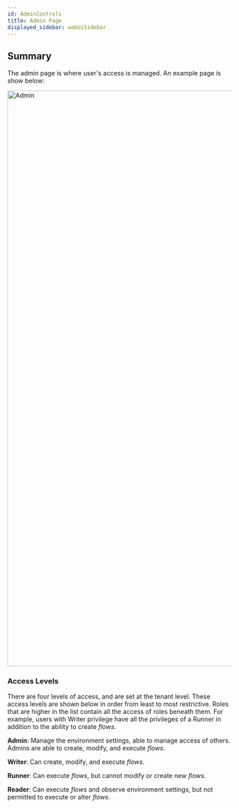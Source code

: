 ```yaml
---
id: AdminControls
title: Admin Page
displayed_sidebar: webUiSidebar
---
```


## Summary

The admin page is where user's access is managed. An example page is show below:

<img width="1294" alt="Admin" src="https://user-images.githubusercontent.com/46538575/219479669-dde8f89e-91ff-4848-a3bd-9931d6dac76b.png"/>


### Access Levels
There are four levels of access, and are set at the tenant level.  These access levels are shown below in order from least to most restrictive. Roles that are higher in the list contain all the access of roles beneath them.  For example, users with Writer privilege have all the privileges of a Runner in addition to the ability to create _flows_.

**Admin**:
    Manage the environment settings, able to manage access of others. Admins are able to create, modify, and execute _flows_.

**Writer**:
    Can create, modify, and execute _flows_.

**Runner**:
    Can execute _flows_, but cannot modify or create new _flows_.

**Reader**:
    Can execute _flows_ and observe environment settings, but not permitted to execute or alter _flows_.
